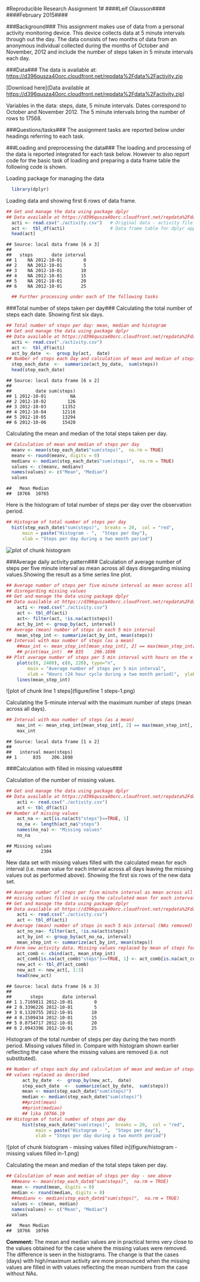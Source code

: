 #Reproducible Research Assignment 1#
####Leif Olausson####
####February 2015####

###Background###
This assignment makes use of data from a personal activity monitoring device. This device collects data at 5 minute intervals through out the day. The data consists of two months of data from an anonymous individual collected during the months of October and November, 2012 and include the number of steps taken in 5 minute intervals each day.

###Data###
The data is available at:
https://d396qusza40orc.cloudfront.net/repdata%2Fdata%2Factivity.zip

[Download here](Data available at https://d396qusza40orc.cloudfront.net/repdata%2Fdata%2Factivity.zip)

Variables in the data: steps, date, 5 minute intervals. Dates correspond to October and November 2012. The 5 minute intervals bring the number of rows to 17568.

###Questions/tasks###
The assignment tasks are reported below under headings referring to each task.

###Loading and preprocessing the data###
The loading and processing of the data is reported integrated for each task below. However to also report code for the basic task of loading and preparing a data frame table the following code is shown.

Loading package for managing the data

```r
  library(dplyr)
```

Loading data and showing first 6 rows of data frame.

```r
## Get and manage the data using package dplyr
## Data available at https://d396qusza40orc.cloudfront.net/repdata%2Fdata%2Factivity.zip
  acti <- read.csv("./activity.csv")   # Original data - activity file
  act <-  tbl_df(acti)                 # Data frame table for dplyr applications
  head(act)
```

```
## Source: local data frame [6 x 3]
## 
##   steps       date interval
## 1    NA 2012-10-01        0
## 2    NA 2012-10-01        5
## 3    NA 2012-10-01       10
## 4    NA 2012-10-01       15
## 5    NA 2012-10-01       20
## 6    NA 2012-10-01       25
```

```r
  ## Further processing under each of the following tasks
```

###Total number of steps taken per day###
Calculating the total number of steps each date. Showing first six days.

```r
## Total number of steps per day: mean, median and histogram
## Get and manage the data using package dplyr
## Data available at https://d396qusza40orc.cloudfront.net/repdata%2Fdata%2Factivity.zip
  acti <- read.csv("./activity.csv")
  act <-  tbl_df(acti)
  act_by_date  <-  group_by(act,  date)
## Number of steps each day and calculation of mean and median of steps per day
  step_each_date  <-  summarize(act_by_date,  sum(steps))
  head(step_each_date)
```

```
## Source: local data frame [6 x 2]
## 
##         date sum(steps)
## 1 2012-10-01         NA
## 2 2012-10-02        126
## 3 2012-10-03      11352
## 4 2012-10-04      12116
## 5 2012-10-05      13294
## 6 2012-10-06      15420
```

Calculating the mean and median of the total steps taken per day.

```r
## Calculation of mean and median of steps per day
  meanv <- mean(step_each_date$"sum(steps)",  na.rm = TRUE)
  meanv <- round(meanv, digits = 0)
  medianv <- median(step_each_date$"sum(steps)",  na.rm = TRUE)
  values <- c(meanv, medianv)
  names(values) <- c("Mean", "Median")
  values
```

```
##   Mean Median 
##  10766  10765
```

Here is the histogram of total number of steps per day over the observation period.

```r
## Histogram of total number of steps per day
  hist(step_each_date$"sum(steps)",  breaks = 20,  col = "red",
      main = paste("Histogram - ",  "Steps per day"),
      xlab = "Steps per day during a two month period")
```

![plot of chunk histogram](figure/histogram-1.png) 

###Average daily activity pattern###
Calculation of average number of steps per five minute interval as mean across all days disregarding missing values.Showing the result as a time series line plot.

```r
## Average number of steps per five minute interval as mean across all days 
## disregarding missing values
## Get and manage the data using package dplyr
## Data available at https://d396qusza40orc.cloudfront.net/repdata%2Fdata%2Factivity.zip
    acti <- read.csv("./activity.csv")
    act <- tbl_df(acti)
    act<- filter(act, !is.na(act$steps))  
    act_by_int <- group_by(act, interval)
## Average (mean) number of steps in each 5 min interval
    mean_step_int <- summarize(act_by_int, mean(steps))
## Interval with max number of steps (as a mean)
    ##max_int <- mean_step_int[mean_step_int[, 2] == max(mean_step_int[, 2]), ]
    ## print(max_int)  ## 835    206.1698
## Plot average number of steps per 5 min interval with hours on the x axis
    plot(c(0, 2400), c(0, 220), type="n",  
        main = "Average number of steps per 5 min interval",  
        xlab = "Hours (24 hour cycle during a two month period)",  ylab = "Steps")
    lines(mean_step_int)
```

![plot of chunk line 1 steps](figure/line 1 steps-1.png) 

Calculating the 5-minute interval with the maximum number of steps (mean across all days).

```r
## Interval with max number of steps (as a mean)
    max_int <- mean_step_int[mean_step_int[, 2] == max(mean_step_int[, 2]), ]
    max_int
```

```
## Source: local data frame [1 x 2]
## 
##   interval mean(steps)
## 1      835    206.1698
```

###Calculation with filled in missing values###

Calculation of the number of missing values.

```r
## Get and manage the data using package dplyr
## Data available at https://d396qusza40orc.cloudfront.net/repdata%2Fdata%2Factivity.zip
    acti <- read.csv("./activity.csv")
    act <- tbl_df(acti)
## Number of missing values
    act_na <- act[is.na(act$"steps")==TRUE, 1]
    no_na <- length(act_na$"steps")
    names(no_na) <- "Missing values"
    no_na
```

```
## Missing values 
##           2304
```

New data set with missing values filled with the calculated mean for each interval (i.e. mean value for each interval across all days leaving the missing values out as performed above). Showing the first six rows of the new data set.

```r
## Average number of steps per five minute interval as mean across all days with 
## missing values filled in using the calculated mean for each interval
## Get and manage the data using package dplyr
## Data available at https://d396qusza40orc.cloudfront.net/repdata%2Fdata%2Factivity.zip
    acti <- read.csv("./activity.csv")
    act <- tbl_df(acti)
## Average (mean) number of steps in each 5 min interval (NAs removed)
    act_no_na<- filter(act, !is.na(act$steps))
    act_by_int <- group_by(act_no_na, interval)
    mean_step_int <- summarize(act_by_int, mean(steps))
## Form new activity data. Missing values replaced by mean of steps for each interval respectively
    act_comb <- cbind(act, mean_step_int)
    act_comb[is.na(act_comb$"steps")==TRUE, 1] <- act_comb[is.na(act_comb$"steps")==TRUE, 5]
    new_act <- tbl_df(act_comb)
    new_act <- new_act[, 1:3]
    head(new_act)
```

```
## Source: local data frame [6 x 3]
## 
##       steps       date interval
## 1 1.7169811 2012-10-01        0
## 2 0.3396226 2012-10-01        5
## 3 0.1320755 2012-10-01       10
## 4 0.1509434 2012-10-01       15
## 5 0.0754717 2012-10-01       20
## 6 2.0943396 2012-10-01       25
```

Histogram of the total number of steps per day during the two month period. Missing values filled in. Compare with histogram shown earlier reflecting the case where the missing values are removed (i.e. not substituted).

```r
## Number of steps each day and calculation of mean and median of steps per day with missing       
## values replaced as described
      act_by_date  <-  group_by(new_act,  date)
      step_each_date  <-  summarize(act_by_date,  sum(steps))
      mean <- mean(step_each_date$"sum(steps)")
      median <- median(step_each_date$"sum(steps)")
      ##print(mean)
      ##print(median)
      ## lika 10766.19
## Histogram of total number of steps per day
      hist(step_each_date$"sum(steps)",  breaks = 20,  col = "red",
           main = paste("Histogram - ",  "Steps per day"),
           xlab = "Steps per day during a two month period")
```

![plot of chunk histogram - missing values filled in](figure/histogram - missing values filled in-1.png) 

Calculating the mean and median of the total steps taken per day.

```r
## Calculation of mean and median of steps per day - see above
  ##meanv <- mean(step_each_date$"sum(steps)",  na.rm = TRUE)
  mean <- round(mean, digits = 0)
  median <- round(median, digits = 0)
  ##medianv <- median(step_each_date$"sum(steps)",  na.rm = TRUE)
  values <- c(mean, median)
  names(values) <- c("Mean", "Median")
  values
```

```
##   Mean Median 
##  10766  10766
```

**Comment:** The mean and median values are in practical terms very close to the values obtained for the case where the missing values were removed. The difference is seen in the histograms. The change is that the cases (days) with high/maximum activity are more pronounced when the missing values are filled in with values reflecting the mean numbers from the case without NAs.
